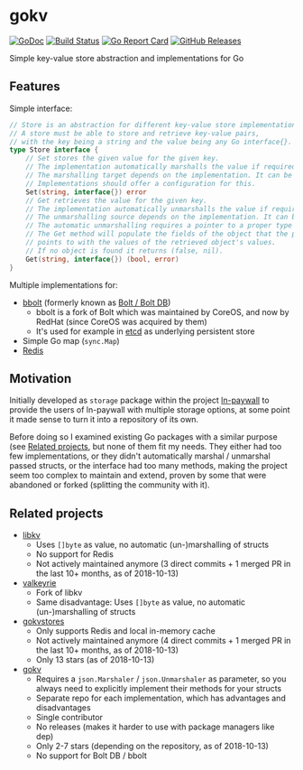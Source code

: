 gokv
====

[![GoDoc](http://www.godoc.org/github.com/philippgille/gokv?status.svg)](http://www.godoc.org/github.com/philippgille/gokv) [![Build Status](https://travis-ci.org/philippgille/gokv.svg?branch=master)](https://travis-ci.org/philippgille/gokv) [![Go Report Card](https://goreportcard.com/badge/github.com/philippgille/gokv)](https://goreportcard.com/report/github.com/philippgille/gokv) [![GitHub Releases](https://img.shields.io/github/release/philippgille/gokv.svg)](https://github.com/philippgille/gokv/releases)

Simple key-value store abstraction and implementations for Go

Features
--------

Simple interface:

```go
// Store is an abstraction for different key-value store implementations.
// A store must be able to store and retrieve key-value pairs,
// with the key being a string and the value being any Go interface{}.
type Store interface {
	// Set stores the given value for the given key.
	// The implementation automatically marshalls the value if required.
	// The marshalling target depends on the implementation. It can be JSON, gob etc.
	// Implementations should offer a configuration for this.
	Set(string, interface{}) error
	// Get retrieves the value for the given key.
	// The implementation automatically unmarshalls the value if required.
	// The unmarshalling source depends on the implementation. It can be JSON, gob etc.
	// The automatic unmarshalling requires a pointer to a proper type being passed as parameter.
	// The Get method will populate the fields of the object that the passed pointer
	// points to with the values of the retrieved object's values.
	// If no object is found it returns (false, nil).
	Get(string, interface{}) (bool, error)
}
```

Multiple implementations for:

- [bbolt](https://github.com/etcd-io/bbolt) (formerly known as [Bolt / Bolt DB](https://github.com/boltdb/bolt))
    - bbolt is a fork of Bolt which was maintained by CoreOS, and now by RedHat (since CoreOS was acquired by them)
    - It's used for example in [etcd](https://github.com/etcd-io/etcd) as underlying persistent store
- Simple Go map (`sync.Map`)
- [Redis](https://redis.io/)

Motivation
----------

Initially developed as `storage` package within the project [ln-paywall](https://github.com/philippgille/ln-paywall) to provide the users of ln-paywall with multiple storage options, at some point it made sense to turn it into a repository of its own.

Before doing so I examined existing Go packages with a similar purpose (see [Related projects](#related-projects), but none of them fit my needs. They either had too few implementations, or they didn't automatically marshal / unmarshal passed structs, or the interface had too many methods, making the project seem too complex to maintain and extend, proven by some that were abandoned or forked (splitting the community with it).

Related projects
----------------

- [libkv](https://github.com/docker/libkv)
    - Uses `[]byte` as value, no automatic (un-)marshalling of structs
    - No support for Redis
    - Not actively maintained anymore (3 direct commits + 1 merged PR in the last 10+ months, as of 2018-10-13)
- [valkeyrie](https://github.com/abronan/valkeyrie)
    - Fork of libkv
    - Same disadvantage: Uses `[]byte` as value, no automatic (un-)marshalling of structs
- [gokvstores](https://github.com/ulule/gokvstores)
    - Only supports Redis and local in-memory cache
    - Not actively maintained anymore (4 direct commits + 1 merged PR in the last 10+ months, as of 2018-10-13)
    - Only 13 stars (as of 2018-10-13)
- [gokv](https://github.com/gokv)
    - Requires a `json.Marshaler` / `json.Unmarshaler` as parameter, so you always need to explicitly implement their methods for your structs
    - Separate repo for each implementation, which has advantages and disadvantages
    - Single contributor
    - No releases (makes it harder to use with package managers like dep)
    - Only 2-7 stars (depending on the repository, as of 2018-10-13)
    - No support for Bolt DB / bbolt
